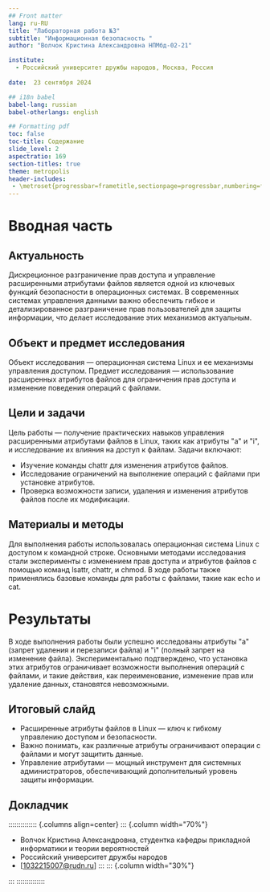 ```yaml
---
## Front matter
lang: ru-RU
title: "Лабораторная работа №3"
subtitle: "Информационная безопасность "
author: "Волчок Кристина Александровна НПМбд-02-21"

institute:
  - Российский университет дружбы народов, Москва, Россия
  
date:  23 сентября 2024

## i18n babel
babel-lang: russian
babel-otherlangs: english

## Formatting pdf
toc: false
toc-title: Содержание
slide_level: 2
aspectratio: 169
section-titles: true
theme: metropolis
header-includes:
 - \metroset{progressbar=frametitle,sectionpage=progressbar,numbering=fraction}
---
```




# Вводная часть

## Актуальность

Дискреционное разграничение прав доступа и управление расширенными атрибутами файлов является одной из ключевых функций безопасности в операционных системах. В современных системах управления данными важно обеспечить гибкое и детализированное разграничение прав пользователей для защиты информации, что делает исследование этих механизмов актуальным.


## Объект и предмет исследования

Объект исследования — операционная система Linux и ее механизмы управления доступом.
Предмет исследования — использование расширенных атрибутов файлов для ограничения прав доступа и изменение поведения операций с файлами.

## Цели и задачи

Цель работы — получение практических навыков управления расширенными атрибутами файлов в Linux, таких как атрибуты "a" и "i", и исследование их влияния на доступ к файлам.
Задачи включают:

- Изучение команды chattr для изменения атрибутов файлов.
- Исследование ограничений на выполнение операций с файлами при установке атрибутов.
- Проверка возможности записи, удаления и изменения атрибутов файлов после их модификации.

## Материалы и методы

Для выполнения работы использовалась операционная система Linux с доступом к командной строке. Основными методами исследования стали эксперименты с изменением прав доступа и атрибутов файлов с помощью команд lsattr, chattr, и chmod. В ходе работы также применялись базовые команды для работы с файлами, такие как echo и cat.


# Результаты

В ходе выполнения работы были успешно исследованы атрибуты "a" (запрет удаления и перезаписи файла) и "i" (полный запрет на изменение файла). Экспериментально подтверждено, что установка этих атрибутов ограничивает возможности выполнения операций с файлами, и такие действия, как переименование, изменение прав или удаление данных, становятся невозможными.


## Итоговый слайд

- Расширенные атрибуты файлов в Linux — ключ к гибкому управлению доступом и безопасности.
- Важно понимать, как различные атрибуты ограничивают операции с файлами и могут защитить данные.
- Управление атрибутами — мощный инструмент для системных администраторов, обеспечивающий дополнительный уровень защиты информации.

## Докладчик

:::::::::::::: {.columns align=center}
::: {.column width="70%"}

  * Волчок Кристина Александровна, студентка  кафедры прикладной информатики и теории вероятностей
  * Российский университет дружбы народов
  * [1032215007@rudn.ru]
:::
::: {.column width="30%"}



:::
::::::::::::::

